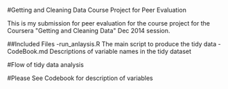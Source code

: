 #Getting and Cleaning Data Course Project for Peer Evaluation

This is my submission for peer evaluation for the course project for
the Coursera "Getting and Cleaning Data" Dec 2014 session.

##Included Files
-run_anlaysis.R		The main script to produce the tidy data
-CodeBook.md  		Descriptions of variable names in the tidy dataset
	

#Flow of tidy data analysis





#Please See Codebook for description of variables